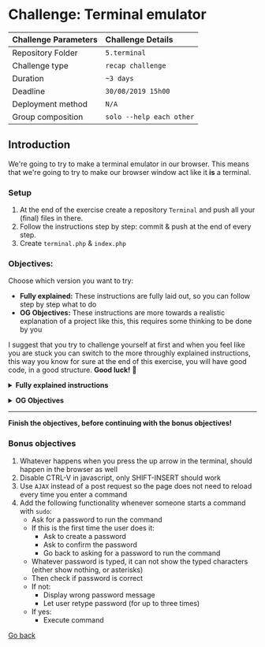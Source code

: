 # Challenge: Terminal emulator

|Challenge Parameters  |Challenge Details              |
|:---------------------|:------------------------------|
|Repository Folder     |`5.terminal`                   |
|Challenge type        |`recap challenge`              |
|Duration              |`~3 days`                      |
|Deadline              |`30/08/2019 15h00`             |
|Deployment method     |`N/A`                          |
|Group composition     |`solo --help each other`       |


## Introduction
We're going to try to make a terminal emulator in our browser. This means that we're going to try to make our browser
window act like it **is** a terminal. 

### Setup
1. At the end of the exercise create a repository `Terminal` and push all your (final) files in there.
1. Follow the instructions step by step: commit & push at the end of every step.
1. Create `terminal.php` & `index.php`

### Objectives:
Choose which version you want to try:
- **Fully explained:** These instructions are fully laid out, so you can follow step by step what to do
- **OG Objectives:** These instructions are more towards a realistic explanation of a project like this, this requires some thinking to be done by you

I suggest that you try to challenge yourself at first and when you feel like you are stuck you can switch to the more throughly explained instructions, 
this way you know for sure at the end of this exercise, you will have good code, in a good structure. **Good luck!** :panda_face:  
**<details><summary>Fully explained instructions</summary>**

### Objectives
1. On `index.php` create a form with an input field
1. Use javascript to submit the form when the 'enter' key is pressed and send the input field over a `POST` request
1. Use javascript to empty the input field and add the command above the input field (like in a terminal), on the same enter keypress
1. Use your awesome css skills, to make the whole screen look like a terminal:
    - Background-color
    - Font family: consolas
    - White, grey, green, ... text color
    - full width full height
    - Look at your terminal to see any other details
1. Make sure their is a blinking cursor at the end of the input field
1. Create a class called `terminal` in the file `terminal.php`
1. Try to create a schematic of what the `terminal` class should have in form of properties and methods 

#### Structure of the class
1. Give the class the following:
    - A property called: **commands**, which contains an array with all known commands `[6548 => "command", 8794 => "command", 1267 => "command", ...]`
    - A property called: **responses**, which contains an array with all responses for all commands `[6548 => "response for command #6548", ...]`
    - A property called: **history**, which contains an array with all commands and responses formulated as such `["command" => "response", ...]`
    - A method that gets the command as a parameter and returns the appropriate response (if applicable, after executing the command)
    - A method that adds the current command-response combo to the list of previous commands (history) and saves / updates the list in the `$_COOKIE` global

#### Structure of `index.php`
***NOTE: Do the following at the top of the page!!***
1. Check if a command has been executed or if this is first load
1. If a command has been executed:
    - Get it from `$_POST`
    - Execute the class method that executes the command
    - Either make sure that first class method also saves the command, or execute the second method
    - Save the returned result of the command in a variable
    - Save the full history of the terminal (taken from the class) in a variable

***NOTE: Do the following at the right location in your HTML***
- Echo the history of previous commands and their responses
- Echo the current command and it's response
-  Make sure after all of this, that the input field is below all the previous lines of code and their responses
</details>

**<details><summary>OG Objectives</summary>**

### Objectives
1. On `index.php` emulate a terminal
1. Make sure it looks like a terminal
1. Create a class called `terminal` in the file `terminal.php`
1. Use the `terminal` class to:
    - Execute commands
    - Keep track of the full history (use `$_COOKIE`)
    - Give feedback to commands
    - Save a list of known commands
1. Make sure a text cursor is constantly blinking on the page

</details>

<hr/>

**Finish the objectives, before continuing with the bonus objectives!**
<br/>


### Bonus objectives
1. Whatever happens when you press the up arrow in the terminal, should happen in the browser as well
1. Disable CTRL-V in javascript, only SHIFT-INSERT should work
1. Use `AJAX` instead of a post request so the page does not need to reload every time you enter a command
1. Add the following functionality whenever someone starts a command with `sudo`:
    - Ask for a password to run the command
    - If this is the first time the user does it:
        - Ask to create a password
        - Ask to confirm the password
        - Go back to asking for a password to run the command
    - Whatever password is typed, it can not show the typed characters (either show nothing, or asterisks)
    - Then check if password is correct
    - If not:
        - Display wrong password message
        - Let user retype password (for up to three times)
    - If yes: 
        - Execute command
        
[Go back](../)